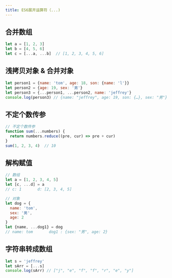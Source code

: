 ```yaml
---
title: ES6展开运算符（...)
---
```


## 合并数组

```js
let a = [1, 2, 3]
let b = [4, 5, 6]
let c = [...a, ...b]  // [1, 2, 3, 4, 5, 6]
```

## 浅拷贝对象 & 合并对象

```js
let person1 = {name: 'tom', age: 18, son: {name: 'l'}}
let person2 = {age: 19, sex: '男'}
let person3 = {...person1, ...person2, name: 'jeffrey'}
console.log(person3) // {name: "jeffrey", age: 19, son: {…}, sex: "男"}
```
<!-- more -->
## 不定个数传参

```js
// 不定个数传参
function sum(...numbers) {
  return numbers.reduce((pre, cur) => pre + cur)
}
sum(1, 2, 3, 4)  // 10
```

## 解构赋值

```js
// 数组
let a = [1, 2, 3, 4, 5]
let [c, ...d] = a
// c: 1       d: [2, 3, 4, 5]

// 对象
let dog = {
  name: 'tom',
  sex: '男',
  age: 2
}
let {name, ...dog1} = dog 
// name: tom       dog1 : {sex: "男", age: 2}
```

## 字符串转成数组

```js
let s = 'jeffrey'
let sArr = [...s]
console.log(sArr) // ["j", "e", "f", "f", "r", "e", "y"]
```



